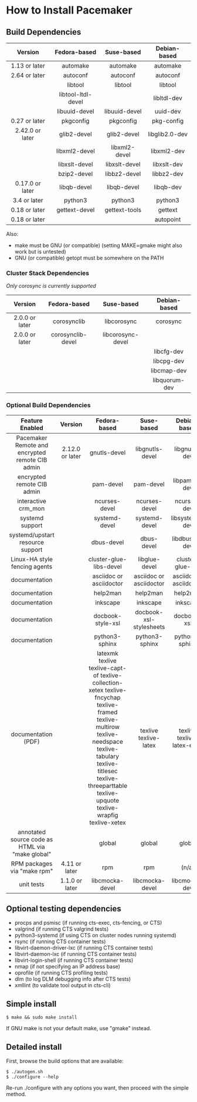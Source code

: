 # How to Install Pacemaker

## Build Dependencies

| Version         | Fedora-based       | Suse-based         | Debian-based   |
|:---------------:|:------------------:|:------------------:|:--------------:|
| 1.13 or later   | automake           | automake           | automake       |
| 2.64 or later   | autoconf           | autoconf           | autoconf       |
|                 | libtool            | libtool            | libtool        |
|                 | libtool-ltdl-devel |                    | libltdl-dev    |
|                 | libuuid-devel      | libuuid-devel      | uuid-dev       |
| 0.27 or later   | pkgconfig          | pkgconfig          | pkg-config     |
| 2.42.0 or later | glib2-devel        | glib2-devel        | libglib2.0-dev |
|                 | libxml2-devel      | libxml2-devel      | libxml2-dev    |
|                 | libxslt-devel      | libxslt-devel      | libxslt-dev    |
|                 | bzip2-devel        | libbz2-devel       | libbz2-dev     |
| 0.17.0 or later | libqb-devel        | libqb-devel        | libqb-dev      |
| 3.4 or later    | python3            | python3            | python3        |
| 0.18 or later   | gettext-devel      | gettext-tools      | gettext        |
| 0.18 or later   |                    |                    | autopoint      |

Also:
* make must be GNU (or compatible) (setting MAKE=gmake might also work but is
  untested)
* GNU (or compatible) getopt must be somewhere on the PATH

### Cluster Stack Dependencies

*Only corosync is currently supported*

| Version         | Fedora-based       | Suse-based         | Debian-based   |
|:---------------:|:------------------:|:------------------:|:--------------:|
| 2.0.0 or later  | corosynclib        | libcorosync        | corosync       |
| 2.0.0 or later  | corosynclib-devel  | libcorosync-devel  |                |
|                 |                    |                    | libcfg-dev     |
|                 |                    |                    | libcpg-dev     |
|                 |                    |                    | libcmap-dev    |
|                 |                    |                    | libquorum-dev  |

### Optional Build Dependencies

| Feature Enabled                                 | Version        | Fedora-based            | Suse-based              | Debian-based            |
|:-----------------------------------------------:|:--------------:|:-----------------------:|:-----------------------:|:-----------------------:|
| Pacemaker Remote and encrypted remote CIB admin | 2.12.0 or later| gnutls-devel            | libgnutls-devel         | libgnutls-dev           |
| encrypted remote CIB admin                      |                | pam-devel               | pam-devel               | libpam0g-dev            |
| interactive crm_mon                             |                | ncurses-devel           | ncurses-devel           | ncurses-dev             |
| systemd support                                 |                | systemd-devel           | systemd-devel           | libsystemd-dev          |
| systemd/upstart resource support                |                | dbus-devel              | dbus-devel              | libdbus-1-dev           |
| Linux-HA style fencing agents                   |                | cluster-glue-libs-devel | libglue-devel           | cluster-glue-dev        |
| documentation                                   |                | asciidoc or asciidoctor | asciidoc or asciidoctor | asciidoc or asciidoctor |
| documentation                                   |                | help2man                | help2man                | help2man                |
| documentation                                   |                | inkscape                | inkscape                | inkscape                |
| documentation                                   |                | docbook-style-xsl       | docbook-xsl-stylesheets | docbook-xsl             |
| documentation                                   |                | python3-sphinx          | python3-sphinx          | python3-sphinx          |
| documentation (PDF)                             |                | latexmk texlive texlive-capt-of texlive-collection-xetex texlive-fncychap texlive-framed texlive-multirow texlive-needspace texlive-tabulary texlive-titlesec texlive-threeparttable texlive-upquote texlive-wrapfig texlive-xetex | texlive texlive-latex  | texlive texlive-latex-extra |
| annotated source code as HTML via "make global" |                | global                  | global                  | global                  |
| RPM packages via "make rpm"                     | 4.11 or later  | rpm                     | rpm                     | (n/a)                   |
| unit tests                                      | 1.1.0 or later | libcmocka-devel         | libcmocka-devel         | libcmocka-dev           |

## Optional testing dependencies
* procps and psmisc (if running cts-exec, cts-fencing, or CTS)
* valgrind (if running CTS valgrind tests)
* python3-systemd (if using CTS on cluster nodes running systemd)
* rsync (if running CTS container tests)
* libvirt-daemon-driver-lxc (if running CTS container tests)
* libvirt-daemon-lxc (if running CTS container tests)
* libvirt-login-shell (if running CTS container tests)
* nmap (if not specifying an IP address base)
* oprofile (if running CTS profiling tests)
* dlm (to log DLM debugging info after CTS tests)
* xmllint (to validate tool output in cts-cli)

## Simple install

    $ make && sudo make install

If GNU make is not your default make, use "gmake" instead.

## Detailed install

First, browse the build options that are available:

    $ ./autogen.sh
    $ ./configure --help

Re-run ./configure with any options you want, then proceed with the simple
method.
